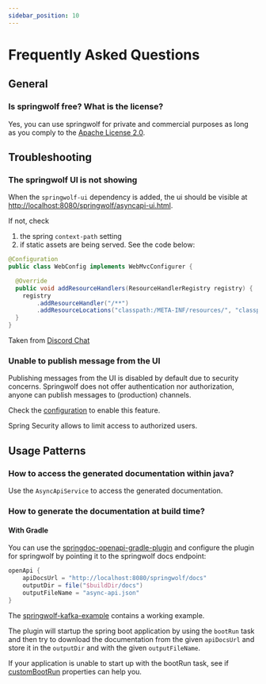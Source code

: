```yaml
---
sidebar_position: 10
---
```


# Frequently Asked Questions

## General

### Is springwolf free? What is the license?

Yes, you can use springwolf for private and commercial purposes as long as you comply to the [Apache License 2.0](https://github.com/springwolf/springwolf-core/blob/master/LICENSE).

## Troubleshooting

### The springwolf UI is not showing

When the `springwolf-ui` dependency is added, the ui should be visible at [http://localhost:8080/springwolf/asyncapi-ui.html](http://localhost:8080/springwolf/asyncapi-ui.html).

If not, check
1. the spring `context-path` setting 
2. if static assets are being served. See the code below:
```java
@Configuration
public class WebConfig implements WebMvcConfigurer {

  @Override
  public void addResourceHandlers(ResourceHandlerRegistry registry) {
    registry
        .addResourceHandler("/**")
        .addResourceLocations("classpath:/META-INF/resources/", "classpath:/resources/", "classpath:/static/", "classpath:/public/");
  }
}
```

Taken from [Discord Chat](https://discord.com/channels/950375987475005471/950375988217409548/1051909821848363038)

### Unable to publish message from the UI

Publishing messages from the UI is disabled by default due to security concerns.
Springwolf does not offer authentication nor authorization, anyone can publish messages to (production) channels.

Check the [configuration](configuration.md) to enable this feature.

Spring Security allows to limit access to authorized users.

## Usage Patterns

### How to access the generated documentation within java?

Use the `AsyncApiService` to access the generated documentation.

### How to generate the documentation at build time?

#### With Gradle

You can use the [springdoc-openapi-gradle-plugin](https://github.com/springdoc/springdoc-openapi-gradle-plugin) and configure the plugin
for springwolf by pointing it to the springwolf docs endpoint: 

```groovy
openApi {
    apiDocsUrl = "http://localhost:8080/springwolf/docs"
    outputDir = file("$buildDir/docs")
    outputFileName = "async-api.json"
}
```

The [springwolf-kafka-example](https://github.com/springwolf/springwolf-core/blob/master/springwolf-examples/springwolf-kafka-example/build.gradle)
contains a working example.

The plugin will startup the spring boot application by using the `bootRun` task and then try to download the documentation
from the given `apiDocsUrl` and store it in the `outputDir` and with the given `outputFileName`.

If your application is unable to start up with the bootRun task, see if [customBootRun](https://github.com/springdoc/springdoc-openapi-gradle-plugin#customization)
properties can help you.
